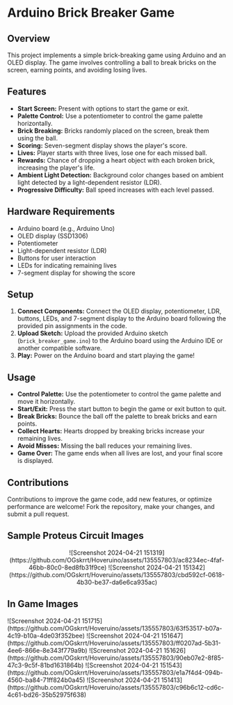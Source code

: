 # Arduino Brick Breaker Game

## Overview

This project implements a simple brick-breaking game using Arduino and an OLED display. The game involves controlling a ball to break bricks on the screen, earning points, and avoiding losing lives.

## Features

- **Start Screen:** Present with options to start the game or exit.
- **Palette Control:** Use a potentiometer to control the game palette horizontally.
- **Brick Breaking:** Bricks randomly placed on the screen, break them using the ball.
- **Scoring:** Seven-segment display shows the player's score.
- **Lives:** Player starts with three lives, lose one for each missed ball.
- **Rewards:** Chance of dropping a heart object with each broken brick, increasing the player's life.
- **Ambient Light Detection:** Background color changes based on ambient light detected by a light-dependent resistor (LDR).
- **Progressive Difficulty:** Ball speed increases with each level passed.

## Hardware Requirements

- Arduino board (e.g., Arduino Uno)
- OLED display (SSD1306)
- Potentiometer
- Light-dependent resistor (LDR)
- Buttons for user interaction
- LEDs for indicating remaining lives
- 7-segment display for showing the score

## Setup

1. **Connect Components:** Connect the OLED display, potentiometer, LDR, buttons, LEDs, and 7-segment display to the Arduino board following the provided pin assignments in the code.
2. **Upload Sketch:** Upload the provided Arduino sketch (`brick_breaker_game.ino`) to the Arduino board using the Arduino IDE or another compatible software.
3. **Play:** Power on the Arduino board and start playing the game!

## Usage

- **Control Palette:** Use the potentiometer to control the game palette and move it horizontally.
- **Start/Exit:** Press the start button to begin the game or exit button to quit.
- **Break Bricks:** Bounce the ball off the palette to break bricks and earn points.
- **Collect Hearts:** Hearts dropped by breaking bricks increase your remaining lives.
- **Avoid Misses:** Missing the ball reduces your remaining lives.
- **Game Over:** The game ends when all lives are lost, and your final score is displayed.

## Contributions

Contributions to improve the game code, add new features, or optimize performance are welcome! Fork the repository, make your changes, and submit a pull request.

## Sample Proteus Circuit Images

<div style="text-align:center;">
    ![Screenshot 2024-04-21 151319](https://github.com/OGskrrt/Hoveruino/assets/135557803/ac8234ec-4faf-46bb-80c0-8ed8fb31f9ce)
    ![Screenshot 2024-04-21 151342](https://github.com/OGskrrt/Hoveruino/assets/135557803/cbd592cf-0618-4b30-be37-da6e6ca935ac)
</div>

## In Game Images

<div style="display: flex; justify-content: center;">
    ![Screenshot 2024-04-21 151715](https://github.com/OGskrrt/Hoveruino/assets/135557803/63f53517-b07a-4c19-b10a-4de03f352bee)
    ![Screenshot 2024-04-21 151647](https://github.com/OGskrrt/Hoveruino/assets/135557803/ff0207ad-5b31-4ee6-866e-8e343f779a9b)
    ![Screenshot 2024-04-21 151626](https://github.com/OGskrrt/Hoveruino/assets/135557803/90eb07e2-8f85-47c3-9c5f-81bd1631864b)
    ![Screenshot 2024-04-21 151543](https://github.com/OGskrrt/Hoveruino/assets/135557803/e1a7f4d4-094b-4560-ba84-71ff824b0a45)
    ![Screenshot 2024-04-21 151413](https://github.com/OGskrrt/Hoveruino/assets/135557803/c96b6c12-cd6c-4c61-bd26-35b52975f638)
</div>
